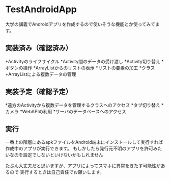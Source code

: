 # TestAndroidApp
大学の講義でAndroidアプリを作成するので使いそうな機能とか使ってみてます。

## 実装済み（確認済み）
*Activityのライフサイクル
*Activity間のデータの受け渡し
*Activity切り替え
*ボタンの操作
*ArrayListからのリストの表示
*リストの要素の加工
*クラス+ArrayListによる複数データの管理

## 実装予定（確認予定）
*遠方のActivityから複数データを管理するクラスへのアクセス
*タブ切り替え
*カメラ
*WebAPIの利用
*サーバのデータベースへのアクセス

## 実行
一番上の階層にあるapkファイルをAndroid端末にインストールして実行すれば
作成中のアプリが実行できます。
もしかしたら発行元不明のアプリを許可みたいなのを設定でしないといけないかもしれません

たぶん大丈夫だと思いますが、アプリによってスマホに異常をきたす可能性があるので
実行するときは自己責任でお願いします。
